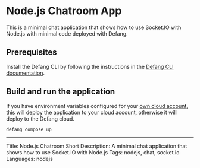 # Node.js Chatroom App

This is a minimal chat application that shows how to use Socket.IO with Node.js with minimal code deployed with Defang.

## Prerequisites

Install the Defang CLI by following the instructions in the [Defang CLI documentation](https://docs.defang.io/docs/getting-started).

## Build and run the application

If you have environment variables configured for your [own cloud account](https://docs.defang.io/docs/concepts/defang-byoc), this will deploy the application to your cloud account, otherwise it will deploy to the Defang cloud.

```sh
defang compose up
```

---

Title: Node.js Chatroom
Short Description: A minimal chat application that shows how to use Socket.IO with Node.js
Tags: nodejs, chat, socket.io
Languages: nodejs
